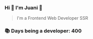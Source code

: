 ### Hi 👋 I&#39;m Juani 🦁

> I&#39;m a Frontend Web Developer SSR

### 📚 Days being a developer: 400
